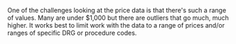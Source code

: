 One of the challenges looking at the price data is that there's such a range of values.  Many are under $1,000 but there are outliers that go much, much higher.  It works best to limit work with the data to a range of prices and/or ranges of specific DRG or procedure codes.


